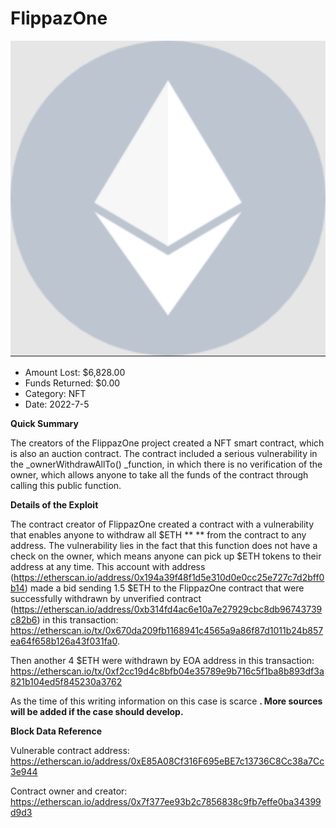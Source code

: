 # FlippazOne
![FlippazOne](/rektimages/FlippazOne.png)
- Amount Lost: $6,828.00
- Funds Returned: $0.00
- Category: NFT
- Date: 2022-7-5

**Quick Summary**

The creators of the FlippazOne project created a NFT smart contract, which is also an auction contract. The contract included a serious vulnerability in the _ownerWithdrawAllTo()  _function, in which there is no verification of the owner, which allows anyone to take all the funds of the contract through calling this public function.

  


 **Details of the Exploit**

The contract creator of FlippazOne created a contract with a vulnerability that enables anyone to withdraw all $ETH ** ** from the contract to any address. The vulnerability lies in the fact that this function does not have a check on the owner, which means anyone can pick up $ETH tokens to their address at any time. This account with address (https://etherscan.io/address/0x194a39f48f1d5e310d0e0cc25e727c7d2bff0b14) made a bid sending 1.5 $ETH to the FlippazOne contract that were successfully withdrawn by unverified contract (https://etherscan.io/address/0xb314fd4ac6e10a7e27929cbc8db96743739c82b6) in this transaction: https://etherscan.io/tx/0x670da209fb1168941c4565a9a86f87d1011b24b857ea64f658b126a43f031fa0.

Then another 4 $ETH were withdrawn by EOA address in this transaction: https://etherscan.io/tx/0xf2cc19d4c8bfb04e35789e9b716c5f1ba8b893df3a821b104ed5f845230a3762

  


As the time of this writing information on this case is scarce **. More sources will be added if the case should develop.**

  


 **Block Data Reference**

Vulnerable contract address: https://etherscan.io/address/0xE85A08Cf316F695eBE7c13736C8Cc38a7Cc3e944

Contract owner and creator: https://etherscan.io/address/0x7f377ee93b2c7856838c9fb7effe0ba34399d9d3



